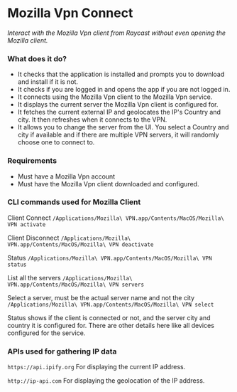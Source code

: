 # Mozilla Vpn Connect

_Interact with the Mozilla Vpn client from Raycast without even opening the Mozilla client._

### What does it do?

- It checks that the application is installed and prompts you to download and install if it is not.
- It checks if you are logged in and opens the app if you are not logged in.
- It connects using the Mozilla Vpn client to the Mozilla Vpn service.
- It displays the current server the Mozilla Vpn client is configured for.
- It fetches the current external IP and geolocates the IP's Country and city. It then refreshes when it connects to the VPN.
- It allows you to change the server from the UI. You select a Country and city if available and if there are multiple VPN servers, it will randomly choose one to connect to.



### Requirements

- Must have a Mozilla Vpn account
- Must have the Mozilla Vpn client downloaded and configured.

### CLI commands used for Mozilla Client

Client Connect `/Applications/Mozilla\ VPN.app/Contents/MacOS/Mozilla\ VPN activate`

Client Disconnect `/Applications/Mozilla\ VPN.app/Contents/MacOS/Mozilla\ VPN deactivate`

Status `/Applications/Mozilla\ VPN.app/Contents/MacOS/Mozilla\ VPN status`

List all the servers `/Applications/Mozilla\ VPN.app/Contents/MacOS/Mozilla\ VPN servers`

Select a server, must be the actual server name and not the city `/Applications/Mozilla\ VPN.app/Contents/MacOS/Mozilla\ VPN select`

Status shows if the client is connected or not, and the server city and country it is configured for. There are other details here like all devices configured for the service.

### APIs used for gathering IP data

`https://api.ipify.org` For displaying the current IP address.

`http://ip-api.com` For displaying the geolocation of the IP address.
